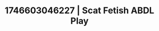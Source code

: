 ---
categories:
- AI-generated
- Sensory play
- Cosplay
- Sensual slow talk
- Kinky fairytales
- Lip gloss fantasy
- ASMR
- Erotic close-up
image: /assets/images/1746603046227.jpg
layout: post
seo:
  description: Featured content with sensual Scat Fetish, ABDL Play. HD images available.
  keywords: Scat Fetish, ABDL Play
  og_image: /assets/images/1746603046227.jpg
  schema_type: VisualArtwork
tags:
- ABDL Play
- '#1746603046227'
- Scat Fetish
title: 1746603046227 | Scat Fetish ABDL Play
---